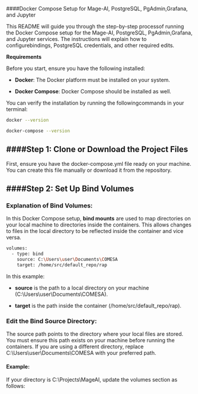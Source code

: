 ####Docker Compose Setup for Mage-AI, PostgreSQL, PgAdmin,Grafana, and Jupyter

This README will guide you through the step-by-step processof running the Docker Compose setup for the Mage-AI, PostgreSQL, PgAdmin,Grafana, and Jupyter services. The instructions will explain how to configurebindings, PostgreSQL credentials, and other required edits.

**Requirements**

Before you start, ensure you have the following installed:

*   **Docker**: The Docker platform must be installed on your system.
    

*   **Docker Compose**: Docker Compose should be installed as well.
    

You can verify the installation by running the followingcommands in your terminal:
```bash
docker --version
```
```bash
docker-compose --version
```
####Step 1: Clone or Download the Project Files
-------------------------------------------

First, ensure you have the docker-compose.yml file ready on your machine. You can create this file manually or download it from the repository.

####Step 2: Set Up Bind Volumes
---------------------------

### Explanation of Bind Volumes:

In this Docker Compose setup, **bind mounts** are used to map directories on your local machine to directories inside the containers. This allows changes to files in the local directory to be reflected inside the container and vice versa.

```bash
volumes:
  - type: bind
    source: C:\Users\user\Documents\COMESA
    target: /home/src/default_repo/rap
```
In this example:

*   **source** is the path to a local directory on your machine (C:\\Users\\user\\Documents\\COMESA).
    
*   **target** is the path inside the container (/home/src/default\_repo/rap).
    

### Edit the Bind Source Directory:

The source path points to the directory where your local files are stored. You must ensure this path exists on your machine before running the containers. If you are using a different directory, replace C:\\Users\\user\\Documents\\COMESA with your preferred path.

#### Example:

If your directory is C:\\Projects\\MageAI, update the volumes section as follows:
